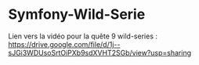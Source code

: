 # Symfony-Wild-Serie
Lien vers la vidéo pour la quête 9 wild-series : https://drive.google.com/file/d/1j--sJGi3WDUsoSrtOiPXb9sdXVHT2SGb/view?usp=sharing
